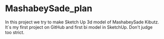 # MashabeySade_plan
In this project we try to make Sketch Up 3d model of MashabeySade Kibutz.
It`s my first project on GitHub and first bi model in SketchUp. 
Don't judge too strict.
